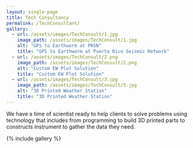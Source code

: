 ```yaml
---
layout: single-page
title: Tech Consultancy
permalink: /TechConsultant/
gallery:
  - url: /assets/images/TechConsult/1.jpg
    image_path: /assets/images/TechConsult/1.jpg
    alt: "GPS to Earthworm at PRSN"
    title: "GPS to Earthworm at Puerto Rico Seismic Network"
  - url: /assets/images/TechConsult/2.png
    image_path: /assets/images/TechConsult/2.png
    alt: "Custom EW Plot Solution"
    title: "Custom EW Plot Solution"
  - url: /assets/images/TechConsult/3.jpg
    image_path: /assets/images/TechConsult/3.jpg
    alt: "3D Printed Weather Station"
    title: "3D Printed Weather Station"
---
```

We have a time of scientist ready to help clients to solve problems using technology that includes
 from programming to build 3D printed parts to constructs instrument to gather the data they need.


{% include gallery %}
